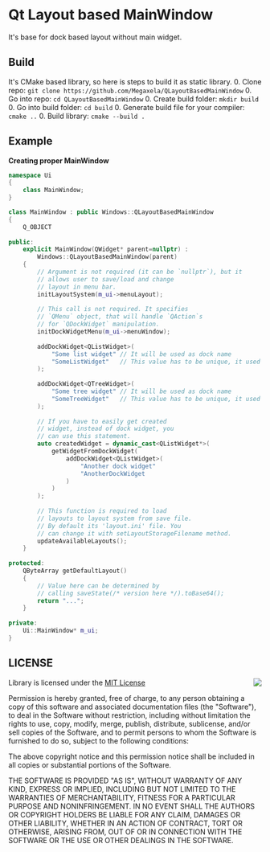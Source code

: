 # Qt Layout based MainWindow
It's base for dock based layout without main widget.

## Build
It's CMake based library, so here is steps to build it as static library.
0. Clone repo: `git clone https://github.com/Megaxela/QLayoutBasedMainWindow`
0. Go into repo: `cd QLayoutBasedMainWindow`
0. Create build folder: `mkdir build`
0. Go into build folder: `cd build`
0. Generate build file for your compiler: `cmake ..`
0. Build library: `cmake --build .` 

## Example
**Creating proper MainWindow**

```cpp
namespace Ui
{
    class MainWindow;
}

class MainWindow : public Windows::QLayoutBasedMainWindow
{
    Q_OBJECT
    
public:
    explicit MainWindow(QWidget* parent=nullptr) : 
        Windows::QLayoutBasedMainWindow(parent)
    {
        // Argument is not required (it can be `nullptr`), but it
        // allows user to save/load and change
        // layout in menu bar.
        initLayoutSystem(m_ui->menuLayout);
        
        // This call is not required. It specifies
        // `QMenu` object, that will handle `QAction`s 
        // for `QDockWidget` manipulation.
        initDockWidgetMenu(m_ui->menuWindow);
    
        addDockWidget<QListWidget>(
            "Some list widget" // It will be used as dock name
            "SomeListWidget"   // This value has to be unique, it used for save/load.
        );
        
        addDockWidget<QTreeWidget>(
            "Some tree widget" // It will be used as dock name
            "SomeTreeWidget"   // This value has to be unique, it used for save/load.
        );
        
        // If you have to easily get created 
        // widget, instead of dock widget, you 
        // can use this statement.
        auto createdWidget = dynamic_cast<QListWidget*>(
            getWidgetFromDockWidget(
                addDockWidget<QListWidget>(
                    "Another dock widget"
                    "AnotherDockWidget
                )
            )
        );
        
        // This function is required to load
        // layouts to layout system from save file.
        // By default its 'layout.ini' file. You
        // can change it with setLayoutStorageFilename method.
        updateAvailableLayouts();
    }
    
protected:
    QByteArray getDefaultLayout()
    {
        // Value here can be determined by 
        // calling saveState(/* version here */).toBase64();
        return "...";
    }
    
private:
    Ui::MainWindow* m_ui;
}
```

## LICENSE

<img align="right" src="http://opensource.org/trademarks/opensource/OSI-Approved-License-100x137.png">

Library is licensed under the [MIT License](https://opensource.org/licenses/MIT) 

Permission is hereby granted, free of charge, to any person obtaining a copy
of this software and associated documentation files (the "Software"), to deal
in the Software without restriction, including without limitation the rights
to use, copy, modify, merge, publish, distribute, sublicense, and/or sell
copies of the Software, and to permit persons to whom the Software is
furnished to do so, subject to the following conditions:

The above copyright notice and this permission notice shall be included in all
copies or substantial portions of the Software.

THE SOFTWARE IS PROVIDED "AS IS", WITHOUT WARRANTY OF ANY KIND, EXPRESS OR
IMPLIED, INCLUDING BUT NOT LIMITED TO THE WARRANTIES OF MERCHANTABILITY,
FITNESS FOR A PARTICULAR PURPOSE AND NONINFRINGEMENT. IN NO EVENT SHALL THE
AUTHORS OR COPYRIGHT HOLDERS BE LIABLE FOR ANY CLAIM, DAMAGES OR OTHER
LIABILITY, WHETHER IN AN ACTION OF CONTRACT, TORT OR OTHERWISE, ARISING FROM,
OUT OF OR IN CONNECTION WITH THE SOFTWARE OR THE USE OR OTHER DEALINGS IN THE
SOFTWARE.